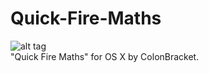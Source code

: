 # Quick-Fire-Maths
![alt tag](https://colonbracketstudio.files.wordpress.com/2016/07/icon_512x5122x.png) <br />
"Quick Fire Maths" for OS X by ColonBracket. 
